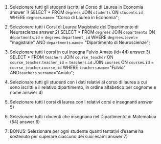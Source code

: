 1) Selezionare tutti gli studenti iscritti al Corso di Laurea in Economia
    answer 1)
        SELECT * 
        FROM `degrees`
        JOIN `students`
            ON `students`.`id`
        WHERE `degrees`.`name`= "Corso di Laurea in Economia";

2) Selezionare tutti i Corsi di Laurea Magistrale del Dipartimento di Neuroscienze
    answer 2)
        SELECT * 
        FROM `degrees`
        JOIN `departments`
            ON `departments`.`id` = `degrees`.`department_id`
        WHERE `degrees`.`level`= "magistrale"
            AND `departments`.`name`= "Dipartimento di Neuroscienze";

3) Selezionare tutti i corsi in cui insegna Fulvio Amato (id=44) 
    answer 3)
        SELECT * 
        FROM `teachers`
        JOIN `course_teacher`
            ON `course_teacher`.`teacher_id` = `teachers`.`id`
        JOIN `courses`
            ON `courses`.`id` = `course_teacher`.`course_id`
        WHERE `teachers`.`name`="Fulvio"
            AND`teachers`.`surname`="Amato";

4) Selezionare tutti gli studenti con i dati relativi al corso di laurea a cui sono iscritti e il relativo dipartimento, in ordine alfabetico per cognome e nome
    answer 4)
         



5) Selezionare tutti i corsi di laurea con i relativi corsi e insegnanti
    answer 5)

6) Selezionare tutti i docenti che insegnano nel Dipartimento di Matematica (54)
    answer 6) 

7) BONUS: Selezionare per ogni studente quanti tentativi d’esame ha sostenuto per superare ciascuno dei suoi esami
    answer 7) 
